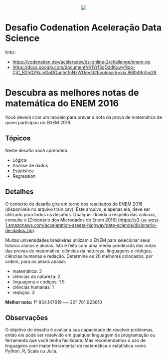 <p align="center">
  <img src="https://miro.medium.com/max/425/1*05vDjNRMACek8hWh1pnltA.png">
</p>

# Desafio Codenation Aceleração Data Science
links:<br>
- https://codenation.dev/aceleradev/ds-online-2/challenge/enem-ps
- https://docs.google.com/document/d/1Yrf3gDddKxwyNqo-CjC_B2hQYKulvDpDQunImfnNzWU/edit#bookmark=kix.86l049n1jw28

# Descubra as melhores notas de matemática do ENEM 2016
Você deverá criar um modelo para prever a nota da prova de matemática de quem participou do ENEM 2016. 

## Tópicos
Neste desafio você aprenderá:
- Lógica
- Análise de dados
- Estatística
- Regression

## Detalhes
O contexto do desafio gira em torno dos resultados do ENEM 2016 (disponíveis no arquivo train.csv). 
Este arquivo, e apenas ele, deve ser utilizado para todos os desafios. 
Qualquer dúvida a respeito das colunas, consulte o [Dicionário dos Microdados do Enem 2016]
(https://s3-us-west-1.amazonaws.com/acceleration-assets-highway/data-science/dicionario-de-dados.zip).

Muitas universidades brasileiras utilizam o ENEM para selecionar seus futuros alunos e alunas. 
Isto é feito com uma média ponderada das notas das provas de matemática, 
ciências da natureza, linguagens e códigos, ciências humanas e redação. 
Determine os 20 melhores colocados, por ordem, para os pesos abaixo:
- matemática: 3
- ciências da natureza: 2
- linguagens e códigos: 1.5
- ciências humanas: 1
- redação: 3

**Melhor nota:** 1º 834.147619 ~~ 20º 781.923810

## Observações
O objetivo do desafio é avaliar a sua capacidade de resolver problemas, 
então ele pode ser resolvido em qualquer linguagem de programação ou ferramenta que você tenha facilidade. 
Mas recomendamos o uso de linguagens com maior ferramental de matemática e estatística como Python, R, Scala ou Julia.
